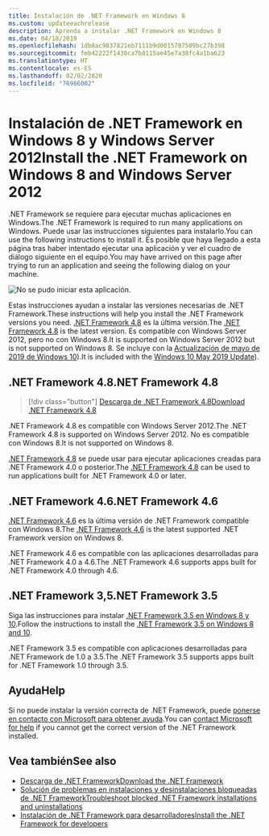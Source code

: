 ```yaml
---
title: Instalación de .NET Framework en Windows 8
ms.custom: updateeachrelease
description: Aprenda a instalar .NET Framework en Windows 8
ms.date: 04/18/2019
ms.openlocfilehash: 1db8ac9837821eb7111b9d0015787509bc27b398
ms.sourcegitcommit: feb42222f1430ca7b8115ae45e7a38fc4a1ba623
ms.translationtype: HT
ms.contentlocale: es-ES
ms.lasthandoff: 02/02/2020
ms.locfileid: "76966002"
---
```

# <a name="install-the-net-framework-on-windows-8-and-windows-server-2012"></a><span data-ttu-id="38a5f-103">Instalación de .NET Framework en Windows 8 y Windows Server 2012</span><span class="sxs-lookup"><span data-stu-id="38a5f-103">Install the .NET Framework on Windows 8 and Windows Server 2012</span></span>

<span data-ttu-id="38a5f-104">.NET Framework se requiere para ejecutar muchas aplicaciones en Windows.</span><span class="sxs-lookup"><span data-stu-id="38a5f-104">The .NET Framework is required to run many applications on Windows.</span></span> <span data-ttu-id="38a5f-105">Puede usar las instrucciones siguientes para instalarlo.</span><span class="sxs-lookup"><span data-stu-id="38a5f-105">You can use the following instructions to install it.</span></span> <span data-ttu-id="38a5f-106">Es posible que haya llegado a esta página tras haber intentado ejecutar una aplicación y ver el cuadro de diálogo siguiente en el equipo.</span><span class="sxs-lookup"><span data-stu-id="38a5f-106">You may have arrived on this page after trying to run an application and seeing the following dialog on your machine.</span></span>

![No se pudo iniciar esta aplicación.](./media/this-application-could-not-be-started.png)

<span data-ttu-id="38a5f-108">Estas instrucciones ayudan a instalar las versiones necesarias de .NET Framework.</span><span class="sxs-lookup"><span data-stu-id="38a5f-108">These instructions will help you install the .NET Framework versions you need.</span></span> <span data-ttu-id="38a5f-109">[.NET Framework 4.8](https://github.com/Microsoft/dotnet/tree/master/releases/net48) es la última versión.</span><span class="sxs-lookup"><span data-stu-id="38a5f-109">The [.NET Framework 4.8](https://github.com/Microsoft/dotnet/tree/master/releases/net48) is the latest version.</span></span> <span data-ttu-id="38a5f-110">Es compatible con Windows Server 2012, pero no con Windows 8.</span><span class="sxs-lookup"><span data-stu-id="38a5f-110">It is supported on Windows Server 2012 but is not supported on Windows 8.</span></span> <span data-ttu-id="38a5f-111">Se incluye con la [Actualización de mayo de 2019 de Windows 10](https://support.microsoft.com/help/4028685/windows-10-get-the-update)).</span><span class="sxs-lookup"><span data-stu-id="38a5f-111">It is included with the [Windows 10 May 2019 Update](https://support.microsoft.com/help/4028685/windows-10-get-the-update)).</span></span>

## <a name="net-framework-48"></a><span data-ttu-id="38a5f-112">.NET Framework 4.8</span><span class="sxs-lookup"><span data-stu-id="38a5f-112">.NET Framework 4.8</span></span>

> [!div class="button"]
> [<span data-ttu-id="38a5f-113">Descarga de .NET Framework 4.8</span><span class="sxs-lookup"><span data-stu-id="38a5f-113">Download .NET Framework 4.8</span></span>](https://dotnet.microsoft.com/download/dotnet-framework/net48)

<span data-ttu-id="38a5f-114">.NET Framework 4.8 es compatible con Windows Server 2012.</span><span class="sxs-lookup"><span data-stu-id="38a5f-114">The .NET Framework 4.8 is supported on Windows Server 2012.</span></span> <span data-ttu-id="38a5f-115">No es compatible con Windows 8.</span><span class="sxs-lookup"><span data-stu-id="38a5f-115">It is not supported on Windows 8.</span></span>

<span data-ttu-id="38a5f-116">[.NET Framework 4.8](https://github.com/Microsoft/dotnet/tree/master/releases/net48) se puede usar para ejecutar aplicaciones creadas para .NET Framework 4.0 o posterior.</span><span class="sxs-lookup"><span data-stu-id="38a5f-116">The [.NET Framework 4.8](https://github.com/Microsoft/dotnet/tree/master/releases/net48) can be used to run applications built for .NET Framework 4.0 or later.</span></span>

## <a name="net-framework-46"></a><span data-ttu-id="38a5f-117">.NET Framework 4.6</span><span class="sxs-lookup"><span data-stu-id="38a5f-117">.NET Framework 4.6</span></span>

<span data-ttu-id="38a5f-118">[.NET Framework 4.6](https://dotnet.microsoft.com/download/dotnet-framework/net46) es la última versión de .NET Framework compatible con Windows 8.</span><span class="sxs-lookup"><span data-stu-id="38a5f-118">The [.NET Framework 4.6](https://dotnet.microsoft.com/download/dotnet-framework/net46) is the latest supported .NET Framework version on Windows 8.</span></span>

<span data-ttu-id="38a5f-119">.NET Framework 4.6 es compatible con las aplicaciones desarrolladas para .NET Framework 4.0 a 4.6.</span><span class="sxs-lookup"><span data-stu-id="38a5f-119">The .NET Framework 4.6 supports apps built for .NET Framework 4.0 through 4.6.</span></span>

## <a name="net-framework-35"></a><span data-ttu-id="38a5f-120">.NET Framework 3,5</span><span class="sxs-lookup"><span data-stu-id="38a5f-120">.NET Framework 3.5</span></span>

<span data-ttu-id="38a5f-121">Siga las instrucciones para instalar [.NET Framework 3.5 en Windows 8 y 10](dotnet-35-windows-10.md).</span><span class="sxs-lookup"><span data-stu-id="38a5f-121">Follow the instructions to install the [.NET Framework 3.5 on Windows 8 and 10](dotnet-35-windows-10.md).</span></span>

<span data-ttu-id="38a5f-122">.NET Framework 3.5 es compatible con aplicaciones desarrolladas para .NET Framework de 1.0 a 3.5.</span><span class="sxs-lookup"><span data-stu-id="38a5f-122">The .NET Framework 3.5 supports apps built for .NET Framework 1.0 through 3.5.</span></span>

## <a name="help"></a><span data-ttu-id="38a5f-123">Ayuda</span><span class="sxs-lookup"><span data-stu-id="38a5f-123">Help</span></span>

<span data-ttu-id="38a5f-124">Si no puede instalar la versión correcta de .NET Framework, puede [ponerse en contacto con Microsoft para obtener ayuda](mailto:dotnet-install-help@service.microsoft.com?subject=Install-Help).</span><span class="sxs-lookup"><span data-stu-id="38a5f-124">You can [contact Microsoft for help](mailto:dotnet-install-help@service.microsoft.com?subject=Install-Help) if you cannot get the correct version of the .NET Framework installed.</span></span>

## <a name="see-also"></a><span data-ttu-id="38a5f-125">Vea también</span><span class="sxs-lookup"><span data-stu-id="38a5f-125">See also</span></span>

- [<span data-ttu-id="38a5f-126">Descarga de .NET Framework</span><span class="sxs-lookup"><span data-stu-id="38a5f-126">Download the .NET Framework</span></span>](https://dotnet.microsoft.com/download)
- [<span data-ttu-id="38a5f-127">Solución de problemas en instalaciones y desinstalaciones bloqueadas de .NET Framework</span><span class="sxs-lookup"><span data-stu-id="38a5f-127">Troubleshoot blocked .NET Framework installations and uninstallations</span></span>](troubleshoot-blocked-installations-and-uninstallations.md)
- [<span data-ttu-id="38a5f-128">Instalación de .NET Framework para desarrolladores</span><span class="sxs-lookup"><span data-stu-id="38a5f-128">Install the .NET Framework for developers</span></span>](guide-for-developers.md)
